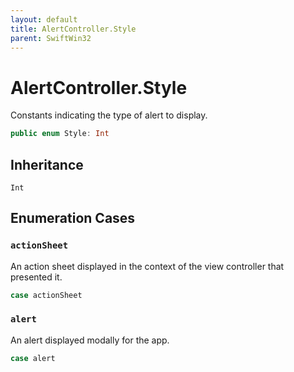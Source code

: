 ```yaml
---
layout: default
title: AlertController.Style
parent: SwiftWin32
---
```

# AlertController.Style

Constants indicating the type of alert to display.

``` swift
public enum Style: Int 
```

## Inheritance

`Int`

## Enumeration Cases

### `actionSheet`

An action sheet displayed in the context of the view controller that
presented it.

``` swift
case actionSheet
```

### `alert`

An alert displayed modally for the app.

``` swift
case alert
```
